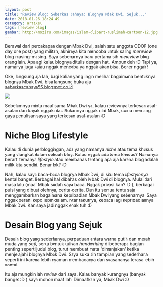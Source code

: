 ```yaml
---
layout: post
title: "Review Blog: Seberkas Cahaya: Blognya Mbak Dwi. Sejuk..."
date: 2018-01-26 18:24:49
category: artikel
tags: [review blog]
gambar: http://moziru.com/images/islam-clipart-muslimah-cartoon-12.jpg
---
```


Berawal dari percakapan dengan Mbak Dwi, salah satu anggota ODOP (one day one post) yang militan, akhirnya kita mencoba untuk saling _mereview_ blog masing-masing. Saya sebenarnya baru pertama sih _mereview_ blog orang lain. Apalagi kalau blognya ditulis dengan hati. Ampun deh :D Tapi ya, namanya juga kalau nggak mencoba ya nggak akan bisa. Bener nggak?

Oke, langsung aja lah, bagi kalian yang ingin melihat bagaimana bentuknya blognya Mbak Dwi, bisa langsung buka aja [seberkascahaya55.blogspot.co.id](http://seberkascahaya55.blogspot.co.id/).

![](https://s25.postimg.org/qv44df0en/Screenshot_from_2018-01-26_18_29_33.png)

Sebelumnya minta maaf sama Mbak Dwi ya, kalau reviewnya terkesan asal-asalan dan kayak nggak niat. Bukannya nggak niat Mbak, cuma memang gaya penulisan saya yang terkesan asal-asalan :D

# Niche Blog Lifestyle

Kalau di dunia perbloggingan, ada yang namanya _niche_ atau tema khusus yang diangkat dalam sebuah blog. Kalau nggak ada tema khusus? Namanya berarti temanya _lifestyle_ atau membahas tentang apa aja karena blog adalah milik kita sendiri. Benar lok? :D

Nah, kalau saya baca-baca blognya Mbak Dwi, di situ tema _lifestylenya_ kental banget. Berbagai hal dibahas oleh Mbak Dwi di blognya. Mulai dari masa lalu (maaf Mbak sudah saya baca. Nggak privasi kan? :D ), berbagai puisi yang dibuat olehnya, cerita-cerita. Dan itu semua tentu saja menggambarkan bagaimana kepribadian Mbak Dwi yang sebenarnya. Saya nggak berani kepo lebih dalam. Ntar takutnya, kebaca lagi kepribadiannya Mbak Dwi. Kan saya jadi nggak enak tuh :D

# Desain Blog yang Sejuk

Desain blog yang sederhanya, perpaduan antara warna putih dan merah muda yang _soft_, serta bentuk tulisan _handwriting_ di beberapa bagian penting seperti judul blog, turut membuat mata 'dimanjakan' ketika menjelajahi blognya Mbak Dwi. Saya suka sih tampilan yang sederhana seperti ini karena lebih nyaman membacanya dan suasananya terasa lebih santai.

Itu aja mungkin lah _review_ dari saya. Kalau banyak kurangnya (banyak banget :D ) saya mohon maaf lah. Dimaafkan ya, Mbak Dwi :D